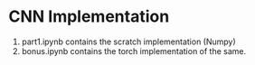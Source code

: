 # CNN Implementation
1. part1.ipynb contains the scratch implementation (Numpy)
2. bonus.ipynb contains the torch implementation of the same.